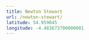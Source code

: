 ```yaml
---
title: Newton Stewart
url: /newton-stewart/
latitude: 54.959045
longitude: -4.483673700000001
---
```

